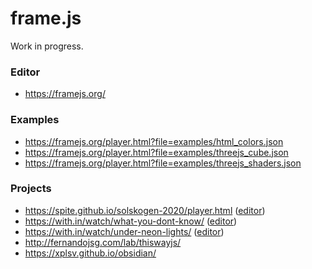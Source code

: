 # frame.js

Work in progress.

### Editor

* https://framejs.org/

### Examples

* https://framejs.org/player.html?file=examples/html_colors.json
* https://framejs.org/player.html?file=examples/threejs_cube.json
* https://framejs.org/player.html?file=examples/threejs_shaders.json

### Projects

* https://spite.github.io/solskogen-2020/player.html ([editor](https://spite.github.io/solskogen-2020/editor.html))
* https://with.in/watch/what-you-dont-know/ ([editor](https://within-unlimited.github.io/what-you-dont-know/editor/))
* https://with.in/watch/under-neon-lights/ ([editor](https://within-unlimited.github.io/under-neon-lights/))
* http://fernandojsg.com/lab/thiswayjs/
* https://xplsv.github.io/obsidian/
